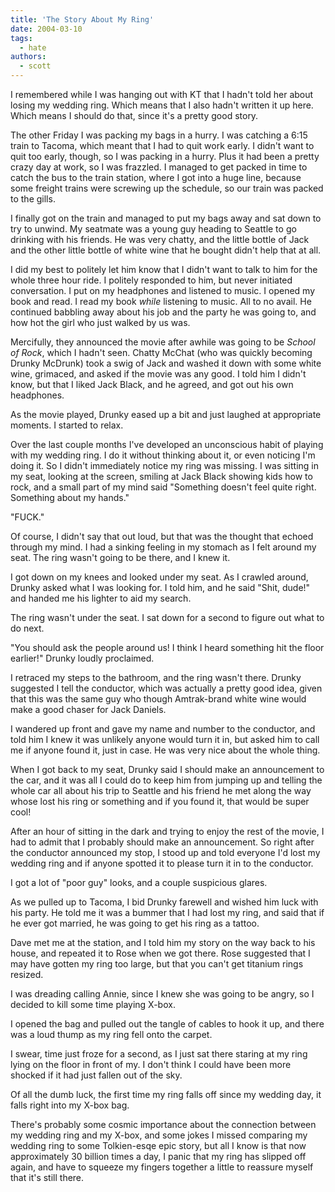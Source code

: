 ```yaml
---
title: 'The Story About My Ring'
date: 2004-03-10
tags:
  - hate
authors:
  - scott
---
```


I remembered while I was hanging out with KT that I hadn't told her about losing my wedding ring. Which means that I also hadn't written it up here. Which means I should do that, since it's a pretty good story.

The other Friday I was packing my bags in a hurry. I was catching a 6:15 train to Tacoma, which meant that I had to quit work early. I didn't want to quit too early, though, so I was packing in a hurry. Plus it had been a pretty crazy day at work, so I was frazzled. I managed to get packed in time to catch the bus to the train station, where I got into a huge line, because some freight trains were screwing up the schedule, so our train was packed to the gills.

I finally got on the train and managed to put my bags away and sat down to try to unwind. My seatmate was a young guy heading to Seattle to go drinking with his friends. He was very chatty, and the little bottle of Jack and the other little bottle of white wine that he bought didn't help that at all.

I did my best to politely let him know that I didn't want to talk to him for the whole three hour ride. I politely responded to him, but never initiated conversation. I put on my headphones and listened to music. I opened my book and read. I read my book _while_ listening to music. All to no avail. He continued babbling away about his job and the party he was going to, and how hot the girl who just walked by us was.

Mercifully, they announced the movie after awhile was going to be _School of Rock_, which I hadn't seen. Chatty McChat (who was quickly becoming Drunky McDrunk) took a swig of Jack and washed it down with some white wine, grimaced, and asked if the movie was any good. I told him I didn't know, but that I liked Jack Black, and he agreed, and got out his own headphones.

As the movie played, Drunky eased up a bit and just laughed at appropriate moments. I started to relax.

Over the last couple months I've developed an unconscious habit of playing with my wedding ring. I do it without thinking about it, or even noticing I'm doing it. So I didn't immediately notice my ring was missing. I was sitting in my seat, looking at the screen, smiling at Jack Black showing kids how to rock, and a small part of my mind said "Something doesn't feel quite right. Something about my hands."

"FUCK."

Of course, I didn't say that out loud, but that was the thought that echoed through my mind. I had a sinking feeling in my stomach as I felt around my seat. The ring wasn't going to be there, and I knew it.

I got down on my knees and looked under my seat. As I crawled around, Drunky asked what I was looking for. I told him, and he said "Shit, dude!" and handed me his lighter to aid my search.

The ring wasn't under the seat. I sat down for a second to figure out what to do next.

"You should ask the people around us! I think I heard something hit the floor earlier!" Drunky loudly proclaimed.

I retraced my steps to the bathroom, and the ring wasn't there. Drunky suggested I tell the conductor, which was actually a pretty good idea, given that this was the same guy who though Amtrak-brand white wine would make a good chaser for Jack Daniels.

I wandered up front and gave my name and number to the conductor, and told him I knew it was unlikely anyone would turn it in, but asked him to call me if anyone found it, just in case. He was very nice about the whole thing.

When I got back to my seat, Drunky said I should make an announcement to the car, and it was all I could do to keep him from jumping up and telling the whole car all about his trip to Seattle and his friend he met along the way whose lost his ring or something and if you found it, that would be super cool!

After an hour of sitting in the dark and trying to enjoy the rest of the movie, I had to admit that I probably should make an announcement. So right after the conductor announced my stop, I stood up and told everyone I'd lost my wedding ring and if anyone spotted it to please turn it in to the conductor.

I got a lot of "poor guy" looks, and a couple suspicious glares.

As we pulled up to Tacoma, I bid Drunky farewell and wished him luck with his party. He told me it was a bummer that I had lost my ring, and said that if he ever got married, he was going to get his ring as a tattoo.

Dave met me at the station, and I told him my story on the way back to his house, and repeated it to Rose when we got there. Rose suggested that I may have gotten my ring too large, but that you can't get titanium rings resized.

I was dreading calling Annie, since I knew she was going to be angry, so I decided to kill some time playing X-box.

I opened the bag and pulled out the tangle of cables to hook it up, and there was a loud thump as my ring fell onto the carpet.

I swear, time just froze for a second, as I just sat there staring at my ring lying on the floor in front of my. I don't think I could have been more shocked if it had just fallen out of the sky.

Of all the dumb luck, the first time my ring falls off since my wedding day, it falls right into my X-box bag.

There's probably some cosmic importance about the connection between my wedding ring and my X-box, and some jokes I missed comparing my wedding ring to some Tolkien-esqe epic story, but all I know is that now approximately 30 billion times a day, I panic that my ring has slipped off again, and have to squeeze my fingers together a little to reassure myself that it's still there.
